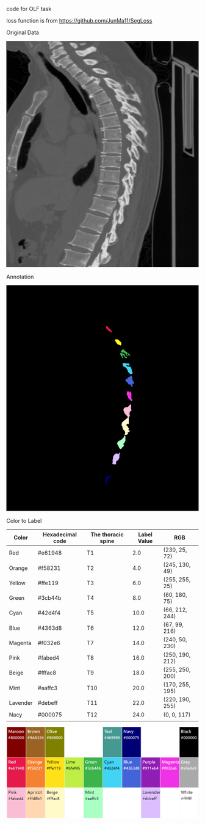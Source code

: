 code for OLF task

loss function is from https://github.com/JunMa11/SegLoss

Original Data

![CT data](https://github.com/riverback/OLF-toolkit/blob/main/presentation/raw_data_vis.png)

Annotation

![Annotation](https://github.com/riverback/OLF-toolkit/blob/main/presentation/nii_label_vis.png)

Color to Label

| Color    | Hexadecimal code | The thoracic spine | Label Value | RGB             |
| -------- | ---------------- | ------------------ | ----------- | --------------- |
| Red      | #e61948          | T1                 | 2.0         | (230, 25, 72)   |
| Orange   | #f58231          | T2                 | 4.0         | (245, 130, 49)  |
| Yellow   | #ffe119          | T3                 | 6.0         | (255, 255, 25)  |
| Green    | #3cb44b          | T4                 | 8.0         | (60, 180, 75)   |
| Cyan     | #42d4f4          | T5                 | 10.0        | (66, 212, 244)  |
| Blue     | #4363d8          | T6                 | 12.0        | (67, 99, 216)   |
| Magenta  | #f032e6          | T7                 | 14.0        | (240, 50, 230)  |
| Pink     | #fabed4          | T8                 | 16.0        | (250, 190, 212) |
| Beige    | #fffac8          | T9                 | 18.0        | (255, 250, 200) |
| Mint     | #aaffc3          | T10                | 20.0        | (170, 255, 195) |
| Lavender | #debeff          | T11                | 22.0        | (220, 190, 255) |
| Nacy     | #000075          | T12                | 24.0        | (0, 0, 117)     |
|          |                  |                    |             |                 |

![Color_to_label](https://github.com/riverback/OLF-toolkit/blob/main/presentation/color2label_vis.png)